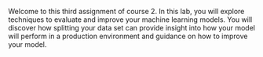 Welcome to this third assignment of course 2. In this lab, you will explore techniques to evaluate and improve your machine learning models. You will discover how splitting your data set can provide insight into how your model will perform in a production environment and guidance on how to improve your model.


